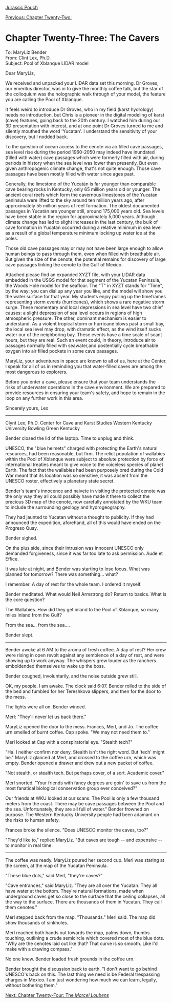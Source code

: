 [Jurassic Pouch](README.md)

[Previous: Chapter Twenty-Two: ](ch22.md) 

# Chapter Twenty-Three: The Cavers

To: MaryLiz Bender  
From: Clint Lex, Ph.D.  
Subject: Pool of Xblanque LIDAR model

Dear MaryLiz,

We received and unpacked your LIDAR data set this morning. Dr Groves, our emeritus director, was in to give the monthly coffee talk, but the star of the colloquium was the holographic walk through of your model, the feature you are calling the Pool of Xblanque. 

It feels weird to introduce Dr Groves, who in my field (karst hydrology) needs no introduction, but Chris is a pioneer in the digital modeling of karst (cave) features, going back to the 20th century. I watched him during our 3D presentation with interest, and at one point Dr Groves turned to me and silently mouthed the word 'Yucatan'. I understand the sensitivity of your discovery, but I nodded back.

To the question of ocean access to the cenote via air filled cave passages, sea level rise during the period 1960-2050 may indeed have inundated (filled with water) cave passages which were formerly filled with air, during periods in history when the sea level was lower than presently. But even given anthropogenic climate change, that's not quite enough. Those cave passages have been mostly filled with water since ages past.

Generally, the limestone of the Yucatàn is far younger than comparable cave bearing rocks in Kentucky, only 65 million years old or younger. The ancient coral reefs which form the cavernous limestones of the Yucatan peninsula were lifted to the sky around ten million years ago, after approximately 55 million years of reef formation. The oldest documented passages in Yucatàn are younger still, around 175,000 years old. Sea levels have been stable in the region for approximately 5,000 years. Although climate change has led to slight increases in the last century, the bulk of cave formation in Yucatan occurred during a relative minimum in sea level as a result of a global temperature minimum locking up water ice at the poles.

Those old cave passages may or may not have been large enough to allow human beings to pass through them, even when filled with breathable air. But given the size of the cenote, the potential remains for discovery of large cave passages linking the cenote to the Gulf of Mexico.

Attached please find an expanded XYZT file, with your LIDAR data embedded in the USGS model for that segment of the Yucatan Peninsula, the Woods Hole model for the seafloor. The "T" in XYZT stands for "Time", by the way: you can dial up any year you like, and the model will show you the water surface for that year. My students enjoy pulling up the timeframes representing storm events (hurricanes), which shows a rare negative storm surge. These momentary and local depressions in sea level have two chief causes: a slight depression of sea level occurs in regions of high atmospheric pressure. The other, dominant mechanism is easier to understand. As a violent tropical storm or hurricane blows past a small bay, the local sea level may drop, with dramatic effect, as the wind itself sucks water our of the neighboring bay. These events have a time scale of scant hours, but they are real. Such an event could, in theory, introduce air to passages normally filled with seawater,and postentially cycle breathable oxygen into air filled pockets in some cave passages. 

MaryLiz, your adventures in space are known to all of us, here at the Center. I speak for all of us in reminding you that water-filled caves are among the most dangerous to explorers. 

Before you enter a cave, please ensure that your team understands the risks of underwater operations in the cave environment. We are prepared to provide resources in ensuring your team's safety, and hope to remain in the loop on any further work in this area.

Sincerely yours,
Lex

- - - -
Clynt Lex, Ph.D.
Center for Cave and Karst Studies
Western Kentucky University
Bowling Green Kentucky 

Bender closed the lid of the laptop. Time to unplug and think.

UNESCO, the "blue helmets" charged with protecting the Earth's natural resources, had been reasonable, but firm. The relict population of wallabies within the Pool of Xblanque were subject to absolute protection by force of international treaties meant to give voice to the voiceless species of planet Earth.  The fact that the wallabies had been purposely bred during the Cold War meant that its location was so sensitive, it was absent from the UNESCO roster, effectively a planetary state secret.

Bender's team's innocence and naivete in visiting the protected cenote was the only way they all could possibly have made it there to collect the precious 3D map of the cenote, now carefully annotated by the WKU team to include the surrounding geology and hydrogeography.

They had jaunted to Yucatan without a thought to publicity.  If they had announced the expedition, aforehand, all of this would have ended on the Progreso Quay.  

Bender sighed.

On the plus side, since their intrusion was innocent UNESCO only demanded forgiveness, since it was far too late to ask permission. Aude et Effice.

It was late at night, and Bender was starting to lose focus. What was planned for tomorrow? There was something... what?

I remember. A day of rest for the whole team. I ordered it myself. 

Bender meditated. What would Neil Armstrong do? Return to basics. What is the core question?

The Wallabies. How did they get inland to the Pool of Xblanque, so many miles inland from the Gulf?

From the sea... from the sea....

Bender slept.

* * *

Bender awoke at 6 AM to the aroma of fresh coffee. A day of rest? Her crew were rising in open revolt against any semblence of a day of rest, and were showing up to work anyway. The whispers grew louder as the ranchers emboldended themselves to wake up the boss. 

Bender coughed, involuntarily, and the noise outside grew still.

OK, my people. I am awake. The clock said 6:07. Bender rolled to the side of the bed and fumbled for her Tereshkova slippers, and then for the door to the mess.

The lights were all on. Bender winced.

Merl: "They'll never let us back there."

MaryLiz opened the door to the mess. Frances, Merl, and Jo. The coffee urn smelled of burnt coffee. Cap spoke. "We may not need them to."

Merl looked at Cap with a conspiratorial eye. "Stealth tech?"

"Ha. I neither confirm nor deny. Stealth isn't the right word. But 'tech' might be." MaryLiz glanced at Merl, and crossed to the coffee urn, which was empty. Bender opened a drawer and drew out a new packet of coffee.

"Not stealth, or stealth tech. But perhaps cover, of a sort. Academic cover."

Merl snorted. "Your friends with fancy degrees are goin' to save us from the most fanatical biological conservation group ever conceived?" 
 
Our friends at WKU looked at our scans. The Pool is only a few thousand meters from the coast. There may be cave passages between the Pool and the sea. Unfortunately, they are all full of water." Bender frowned on purpose. The Western Kentucky University people had been adamant on the risks to human safety. 

Frances broke the silence. "Does UNESCO monitor the caves, too?" 

"They'd like to," replied MaryLiz. "But caves are tough -- and expensive -- to monitor in real time.

* * *

The coffee was ready. MaryLiz poured her second cup. Merl was staring at the screen, at the map of the Yucatan Peninsula.

"These blue dots," said Merl, "they're caves?"

"Cave entrances," said MaryLiz. "They are all over the Yucatan. They all have water at the bottom. They're natural formations, made when underground caves get so close to the surface that the ceiling collapses, all the way to the surface. There are thousands of them in Yucatan. They call them cenotes."

Merl stepped back from the map. "Thousands." Merl said. The map did show thousands of sinkholes.

Merl reached both hands out towards the map, palms down, thumbs touching, outlining a crude semicircle which covered most of the blue dots. "Why are the cenotes laid out like that? That curve is so smooth. Like I'd make with a drawing compass."

No one knew. Bender loaded fresh grounds in the coffee urn.

Bender brought the discussion back to earth. "I don't want to go behind UNESCO's back on this. The last thing we need is be Federal trespassing charges in Mexico. I am just wondering how much we can learn, legally, without bothering them."

[Next: Chapter Twenty-Four: The *Marcel Loubens*](ch24.md) 
